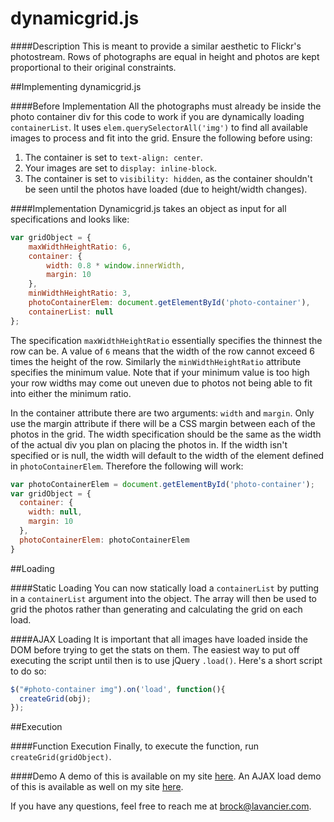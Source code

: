 # dynamicgrid.js

####Description
This is meant to provide a similar aesthetic to Flickr's photostream. Rows of photographs are equal in height and photos are kept proportional to their original constraints.

##Implementing dynamicgrid.js

####Before Implementation
All the photographs must already be inside the photo container div for this code to work if you are dynamically loading `containerList`. It uses `elem.querySelectorAll('img')` to find all available images to process and fit into the grid.
Ensure the following before using:
1. The container is set to `text-align: center`.
2. Your images are set to `display: inline-block`.
3. The container is set to `visibility: hidden`, as the container shouldn't be seen until the photos have loaded (due to height/width changes).

####Implementation
Dynamicgrid.js takes an object as input for all specifications and looks like:

```javascript
var gridObject = {
	maxWidthHeightRatio: 6,
	container: {
		width: 0.8 * window.innerWidth,
		margin: 10
	},
	minWidthHeightRatio: 3,
	photoContainerElem: document.getElementById('photo-container'),
	containerList: null
};
```

The specification `maxWidthHeightRatio` essentially specifies the thinnest the row can be. A value of `6` means that the width of the row cannot exceed 6 times the height of the row. Similarly the `minWidthHeightRatio` attribute specifies the minimum value. Note that if your minimum value is too high your row widths may come out uneven due to photos not being able to fit into either the minimum ratio.

In the container attribute there are two arguments: `width` and `margin`. Only use the margin attribute if there will be a CSS margin between each of the photos in the grid. The width specification should be the same as the width of the actual div you plan on placing the photos in. If the width isn't specified or is null, the width will default to the width of the element defined in `photoContainerElem`. Therefore the following will work:

```javascript
var photoContainerElem = document.getElementById('photo-container');
var gridObject = {
  container: {
    width: null,
    margin: 10
  },
  photoContainerElem: photoContainerElem
}
```

##Loading

####Static Loading
You can now statically load a `containerList` by putting in a `containerList` argument into the object. The array will then be used to grid the photos rather than generating and calculating the grid on each load.

####AJAX Loading
It is important that all images have loaded inside the DOM before trying to get the stats on them. The easiest way to put off executing the script until then is to use jQuery `.load()`. Here's a short script to do so:

```javascript
$("#photo-container img").on('load', function(){
  createGrid(obj);
});
```

##Execution

####Function Execution
Finally, to execute the function, run `createGrid(gridObject)`.

####Demo
A demo of this is available on my site [here](http://lavancier.com/dynamicgrid/test.html).
An AJAX load demo of this is available as well on my site [here](http://lavancier.com/dynamicgrid/redditload.html).

If you have any questions, feel free to reach me at [brock@lavancier.com](brock@lavancier.com).
